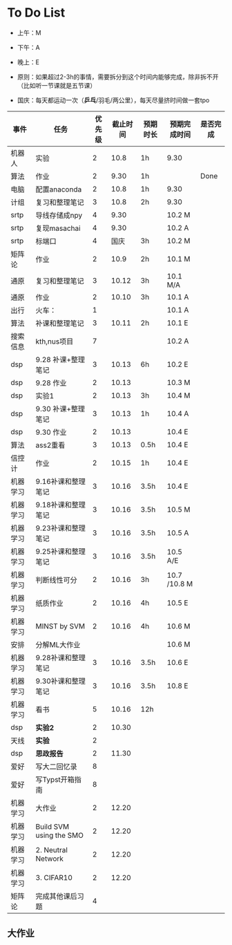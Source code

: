 # To Do List

- 上午：M
- 下午：A
- 晚上：E

- 原则：如果超过2-3h的事情，需要拆分到这个时间内能够完成，除非拆不开（比如听一节课就是五节课）
- 国庆：每天都运动一次（**乒乓**/羽毛/两公里），每天尽量挤时间做一套tpo

| 事件   | 任务                      | 优先级 | 截止时间  | 预期时长 | 预期完成时间       | 是否完成 |
| ---- | ----------------------- | --- | ----- | ---- | ------------ | ---- |
| 机器人  | 实验                      | 2   | 10.8  | 1h   | 9.30         |      |
| 算法   | 作业                      | 2   | 9.30  | 1h   |              | Done |
| 电脑   | 配置anaconda              | 2   | 10.8  | 1h   | 9.30         |      |
| 计组   | 复习和整理笔记                 | 3   | 10.8  | 2h   | 9.30         |      |
| srtp | 导线存储成npy                | 4   | 9.30  |      | 10.2 M       |      |
| srtp | 复现masachai              | 4   | 9.30  |      | 10.2 A       |      |
| srtp | 标端口                     | 4   | 国庆    | 3h   | 10.2 M       |      |
| 矩阵论  | 作业                      | 2   | 10.9  | 2h   | 10.1 M       |      |
| 通原   | 复习和整理笔记                 | 3   | 10.12 | 3h   | 10.1 M/A     |      |
| 通原   | 作业                      | 2   | 10.10 | 3h   | 10.1 A       |      |
| 出行   | 火车：                     | 1   |       |      | 10.1 A       |      |
| 算法   | 补课和整理笔记                 | 3   | 10.11 | 2h   | 10.1 E       |      |
| 搜索信息 | kth,nus项目               | 7   |       |      | 10.2 A       |      |
| dsp  | 9.28 补课+整理笔记            | 3   | 10.13 | 6h   | 10.2 E       |      |
| dsp  | 9.28 作业                 | 2   | 10.13 |      | 10.3 M       |      |
| dsp  | 实验1                     | 2   | 10.13 | 3h   | 10.4 M       |      |
| dsp  | 9.30 补课+整理笔记            | 3   | 10.13 | 1h   | 10.4 A       |      |
| dsp  | 9.30 作业                 | 2   | 10.13 |      | 10.4 E       |      |
| 算法   | ass2重看                  | 3   | 10.13 | 0.5h | 10.4 E       |      |
| 信控计  | 作业                      | 2   | 10.15 | 1h   | 10.4 E       |      |
| 机器学习 | 9.16补课和整理笔记             | 3   | 10.16 | 3.5h | 10.4 E       |      |
| 机器学习 | 9.18补课和整理笔记             | 3   | 10.16 | 3.5h | 10.5 M       |      |
| 机器学习 | 9.23补课和整理笔记             | 3   | 10.16 | 3.5h | 10.5 A       |      |
| 机器学习 | 9.25补课和整理笔记             | 3   | 10.16 | 3.5h | 10.5 A/E     |      |
| 机器学习 | 判断线性可分                  | 2   | 10.16 | 3h   | 10.7 /10.8 M |      |
| 机器学习 | 纸质作业                    | 2   | 10.16 | 4h   | 10.5 E       |      |
| 机器学习 | MINST by SVM            | 2   | 10.16 | 4h   | 10.6 M       |      |
| 安排   | 分解ML大作业                 |     |       |      | 10.6 M       |      |
| 机器学习 | 9.28补课和整理笔记             | 3   | 10.16 | 3.5h | 10.6 E       |      |
| 机器学习 | 9.30补课和整理笔记             | 3   | 10.16 | 3.5h | 10.8 E       |      |
| 机器学习 | 看书                      | 5   | 10.16 | 12h  |              |      |
| dsp  | **实验2**                 | 2   | 10.30 |      |              |      |
| 天线   | **实验**                  | 2   |       |      |              |      |
| dsp  | **思政报告**                | 2   | 11.30 |      |              |      |
| 爱好   | 写大二回忆录                  | 8   |       |      |              |      |
| 爱好   | 写Typst开箱指南              | 8   |       |      |              |      |
| 机器学习 | 大作业                     | 2   | 12.20 |      |              |      |
| 机器学习 | Build SVM using the SMO | 2   | 12.20 |      |              |      |
| 机器学习 | 2. Neutral Network      | 2   | 12.20 |      |              |      |
| 机器学习 | 3. CIFAR10              | 2   | 12.20 |      |              |      |
| 矩阵论  | 完成其他课后习题                | 4   |       |      |              |      |
## 大作业




